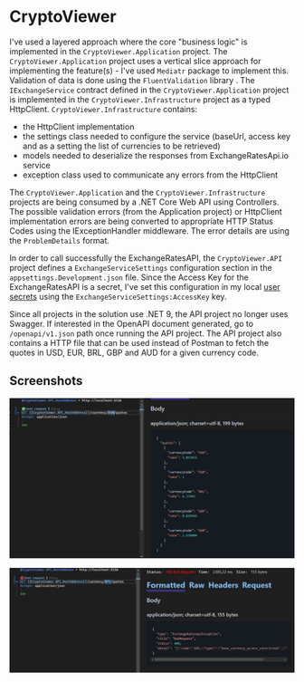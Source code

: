 # CryptoViewer

I've used a layered approach where the core "business logic" is implemented in the `CryptoViewer.Application` project.
The `CryptoViewer.Application` project uses a vertical slice approach for implementing the feature(s) - I've used `Mediatr` package to implement this.
Validation of data is done using the `FluentValidation` library .
The `IExchangeService` contract defined in the `CryptoViewer.Application` project is implemented in the `CryptoViewer.Infrastructure` project as a typed HttpClient.
`CryptoViewer.Infrastructure` contains:
- the HttpClient implementation 
- the settings class needed to configure the service (baseUrl, access key and as a setting the list of currencies to be retrieved)
- models needed to deserialize the responses from ExchangeRatesApi.io service
- exception class used to communicate any errors from the HttpClient

The `CryptoViewer.Application` and the `CryptoViewer.Infrastructure` projects are being consumed by a .NET Core Web API using Controllers.
The possible validation errors (from the Application project) or HttpClient implementation errors are being converted
to appropriate HTTP Status Codes using the IExceptionHandler middleware. The error details are using the `ProblemDetails` format. 

In order to call successfully the ExchangeRatesAPI, the `CryptoViewer.API` project defines a `ExchangeServiceSettings` configuration section in the `appsettings.Development.json` file.
Since the Access Key for the ExchangeRatesAPI is a secret, I've set this configuration in my local [user secrets](https://learn.microsoft.com/en-us/aspnet/core/security/app-secrets?view=aspnetcore-9.0&tabs=windows) using the `ExchangeServiceSettings:AccessKey` key.

Since all projects in the solution use .NET 9, the API project no longer uses Swagger. If interested in the OpenAPI document generated, go to `/openapi/v1.json` path once running the API project.
The API project also contains a HTTP file that can be used instead of Postman to fetch the quotes in USD, EUR, BRL, GBP and AUD for a given currency code.

## Screenshots
![image](screenshots/success.jpg)

![image](screenshots/error.jpg)